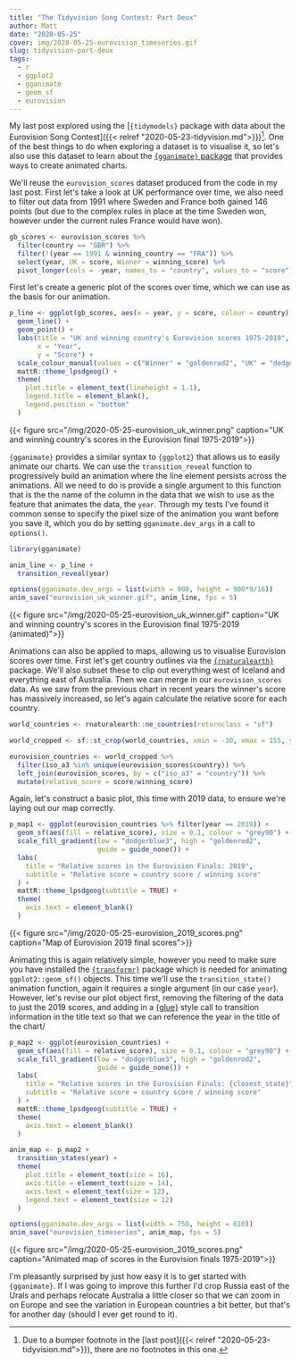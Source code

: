 ```yaml
---
title: "The Tidyvision Song Contest: Part Deux"
author: Matt
date: "2020-05-25"
cover: img/2020-05-25-eurovision_timeseries.gif
slug: tidyvision-part-deux
tags:
  - r
  - ggplot2
  - gganimate
  - geom_sf
  - eurovision
---
```


My last post explored using the [`{tidymodels}` package with data about the Eurovision Song Contest]({{< relref "2020-05-23-tidyvision.md">}})[^1]. One of the best things to do when exploring a dataset is to visualise it, so let's also use this dataset to learn about the [`{gganimate}` package](https://gganimate.com) that provides ways to create animated charts.

We'll reuse the `eurovision_scores` dataset produced from the code in my last post. First let's take a look at UK performance over time, we also need to filter out data from 1991 where Sweden and France both gained 146 points (but due to the complex rules in place at the time Sweden won, however under the current rules France would have won).

```r
gb_scores <- eurovision_scores %>%
  filter(country == "GBR") %>%
  filter(!(year == 1991 & winning_country == "FRA")) %>%
  select(year, UK = score, Winner = winning_score) %>%
  pivot_longer(cols = -year, names_to = "country", values_to = "score")
```

First let's create a generic plot of the scores over time, which we can use as the basis for our animation.

```r
p_line <- ggplot(gb_scores, aes(x = year, y = score, colour = country)) +
  geom_line() +
  geom_point() +
  labs(title = "UK and winning country's Eurovision scores 1975-2019",
       x = "Year",
       y = "Score") +
  scale_colour_manual(values = c("Winner" = "goldenrod2", "UK" = "dodgerblue3")) +
  mattR::theme_lpsdgeog() +
  theme(
    plot.title = element_text(lineheight = 1.1),
    legend.title = element_blank(),
    legend.position = "bottom"
  )
```

{{< figure src="/img/2020-05-25-eurovision_uk_winner.png" caption="UK and winning country's scores in the Eurovision final 1975-2019">}}

`{gganimate}` provides a similar syntax to `{ggplot2}` that allows us to easily animate our charts. We can use the `transition_reveal` function to progressively build an animation where the line element persists across the animations. All we need to do is provide a single argument to this function that is the the name of the column in the data that we wish to use as the feature that animates the data, the `year`. Through my tests I've found it common sense to specify the pixel size of the animation you want before you save it, which you do by setting `gganimate.dev_args` in a call to `options()`.

```r
library(gganimate)

anim_line <- p_line +
  transition_reveal(year)

options(gganimate.dev_args = list(width = 900, height = 900*9/16))
anim_save("eurovision_uk_winner.gif", anim_line, fps = 5)
```

{{< figure src="/img/2020-05-25-eurovision_uk_winner.gif" caption="UK and winning country's scores in the Eurovision final 1975-2019 (animated)">}}

Animations can also be applied to maps, allowing us to visualise Eurovision scores over time. First let's get country outlines via the [`{rnaturalearth}`](https://docs.ropensci.org/rnaturalearth) package. We'll also subset these to clip out everything west of Iceland and everything east of Australia. Then we can merge in our `eurovision_scores` data. As we saw from the previous chart in recent years the winner's score has massively increased, so let's again calculate the relative score for each country.

```r
world_countries <- rnaturalearth::ne_countries(returnclass = "sf")

world_cropped <- sf::st_crop(world_countries, xmin = -30, xmax = 155, ymin = -90, ymax = 90)

eurovision_countries <- world_cropped %>%
  filter(iso_a3 %in% unique(eurovision_scores$country)) %>%
  left_join(eurovision_scores, by = c("iso_a3" = "country")) %>%
  mutate(relative_score = score/winning_score)
```

Again, let's construct a basic plot, this time with 2019 data, to ensure we're laying out our map correctly.

```r
p_map1 <- ggplot(eurovision_countries %>% filter(year == 2019)) +
  geom_sf(aes(fill = relative_score), size = 0.1, colour = "grey90") +
  scale_fill_gradient(low = "dodgerblue3", high = "goldenrod2",
                      guide = guide_none()) +
  labs(
    title = "Relative scores in the Eurovision Finals: 2019",
    subtitle = "Relative score = country score / winning score"
  ) +
  mattR::theme_lpsdgeog(subtitle = TRUE) +
  theme(
    axis.text = element_blank()
  )
```

{{< figure src="/img/2020-05-25-eurovision_2019_scores.png" caption="Map of Eurovision 2019 final scores">}}

Animating this is again relatively simple, however you need to make sure you have installed the [`{transformr}`](https://cran.r-project.org/package=transformr) package which is needed for animating `ggplot2::geom_sf()` objects. This time we'll use the `transition_state()` animation function, again it requires a single argument (in our case `year`). However, let's revise our plot object first, removing the filtering of the data to just the 2019 scores, and adding in a [{glue}](https://glue.tidyverse.org) style call to transition information in the title text so that we can reference the year in the title of the chart/

```r
p_map2 <- ggplot(eurovision_countries) +
  geom_sf(aes(fill = relative_score), size = 0.1, colour = "grey90") +
  scale_fill_gradient(low = "dodgerblue3", high = "goldenrod2", 
                      guide = guide_none()) +
  labs(
    title = "Relative scores in the Eurovision Finals: {closest_state}",
    subtitle = "Relative score = country score / winning score"
  ) +
  mattR::theme_lpsdgeog(subtitle = TRUE) +
  theme(
    axis.text = element_blank()
  )

anim_map <- p_map2 +
  transition_states(year) +
  theme(
    plot.title = element_text(size = 16),
    axis.title = element_text(size = 14),
    axis.text = element_text(size = 12),
    legend.text = element_text(size = 12)
  )

options(gganimate.dev_args = list(width = 750, height = 610))
anim_save("eurovision_timeseries", anim_map, fps = 5)
```

{{< figure src="/img/2020-05-25-eurovision_2019_scores.png" caption="Animated map of scores in the Eurovision finals 1975-2019">}}

I'm pleasantly surprised by just how easy it is to get started with `{gganimate}`. If I was going to improve this further I'd crop Russia east of the Urals and perhaps relocate Australia a little closer so that we can zoom in on Europe and see the variation in European countries a bit better, but that's for another day (should I ever get round to it).


[^1]: Due to a bumper footnote in the [last post]({{< relref "2020-05-23-tidyvision.md">}}), there are no footnotes in this one.
